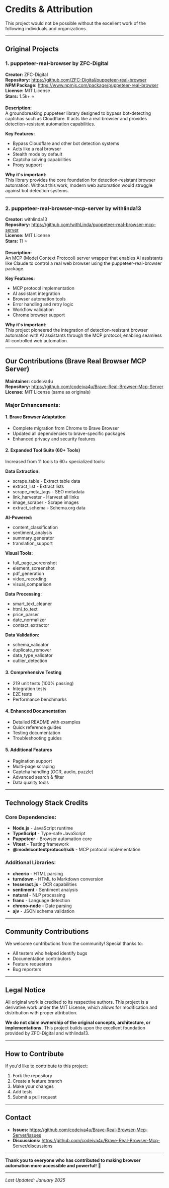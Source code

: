 # Credits & Attribution

This project would not be possible without the excellent work of the following individuals and organizations.

---

## Original Projects

### 1. puppeteer-real-browser by ZFC-Digital

**Creator:** ZFC-Digital  
**Repository:** https://github.com/ZFC-Digital/puppeteer-real-browser  
**NPM Package:** https://www.npmjs.com/package/puppeteer-real-browser  
**License:** MIT License  
**Stars:** 1.5k+ ⭐  

**Description:**  
A groundbreaking puppeteer library designed to bypass bot-detecting captchas such as Cloudflare. It acts like a real browser and provides detection-resistant automation capabilities.

**Key Features:**
- Bypass Cloudflare and other bot detection systems
- Acts like a real browser
- Stealth mode by default
- Captcha solving capabilities
- Proxy support

**Why it's important:**  
This library provides the core foundation for detection-resistant browser automation. Without this work, modern web automation would struggle against bot detection systems.

---

### 2. puppeteer-real-browser-mcp-server by withlinda13

**Creator:** withlinda13  
**Repository:** https://github.com/withLinda/puppeteer-real-browser-mcp-server  
**License:** MIT License  
**Stars:** 11 ⭐  

**Description:**  
An MCP (Model Context Protocol) server wrapper that enables AI assistants like Claude to control a real web browser using the puppeteer-real-browser package.

**Key Features:**
- MCP protocol implementation
- AI assistant integration
- Browser automation tools
- Error handling and retry logic
- Workflow validation
- Chrome browser support

**Why it's important:**  
This project pioneered the integration of detection-resistant browser automation with AI assistants through the MCP protocol, enabling seamless AI-controlled web automation.

---

## Our Contributions (Brave Real Browser MCP Server)

**Maintainer:** codeiva4u  
**Repository:** https://github.com/codeiva4u/Brave-Real-Browser-Mcp-Server  
**License:** MIT License (same as originals)

### Major Enhancements:

#### 1. **Brave Browser Adaptation**
- Complete migration from Chrome to Brave Browser
- Updated all dependencies to brave-specific packages
- Enhanced privacy and security features

#### 2. **Expanded Tool Suite (60+ Tools)**
Increased from 11 tools to 60+ specialized tools:

**Data Extraction:**
- scrape_table - Extract table data
- extract_list - Extract lists
- scrape_meta_tags - SEO metadata
- link_harvester - Harvest all links
- image_scraper - Scrape images
- extract_schema - Schema.org data

**AI-Powered:**
- content_classification
- sentiment_analysis
- summary_generator
- translation_support

**Visual Tools:**
- full_page_screenshot
- element_screenshot
- pdf_generation
- video_recording
- visual_comparison

**Data Processing:**
- smart_text_cleaner
- html_to_text
- price_parser
- date_normalizer
- contact_extractor

**Data Validation:**
- schema_validator
- duplicate_remover
- data_type_validator
- outlier_detection

#### 3. **Comprehensive Testing**
- 219 unit tests (100% passing)
- Integration tests
- E2E tests
- Performance benchmarks

#### 4. **Enhanced Documentation**
- Detailed README with examples
- Quick reference guides
- Testing documentation
- Troubleshooting guides

#### 5. **Additional Features**
- Pagination support
- Multi-page scraping
- Captcha handling (OCR, audio, puzzle)
- Advanced search & filter
- Data quality tools

---

## Technology Stack Credits

### Core Dependencies:
- **Node.js** - JavaScript runtime
- **TypeScript** - Type-safe JavaScript
- **Puppeteer** - Browser automation core
- **Vitest** - Testing framework
- **@modelcontextprotocol/sdk** - MCP protocol implementation

### Additional Libraries:
- **cheerio** - HTML parsing
- **turndown** - HTML to Markdown conversion
- **tesseract.js** - OCR capabilities
- **sentiment** - Sentiment analysis
- **natural** - NLP processing
- **franc** - Language detection
- **chrono-node** - Date parsing
- **ajv** - JSON schema validation

---

## Community Contributions

We welcome contributions from the community! Special thanks to:

- All testers who helped identify bugs
- Documentation contributors
- Feature requesters
- Bug reporters

---

## Legal Notice

All original work is credited to its respective authors. This project is a derivative work under the MIT License, which allows for modification and distribution with proper attribution.

**We do not claim ownership of the original concepts, architecture, or implementations.** This project builds upon the excellent foundation provided by ZFC-Digital and withlinda13.

---

## How to Contribute

If you'd like to contribute to this project:

1. Fork the repository
2. Create a feature branch
3. Make your changes
4. Add tests
5. Submit a pull request

---

## Contact

- **Issues:** https://github.com/codeiva4u/Brave-Real-Browser-Mcp-Server/issues
- **Discussions:** https://github.com/codeiva4u/Brave-Real-Browser-Mcp-Server/discussions

---

**Thank you to everyone who has contributed to making browser automation more accessible and powerful!** 🙏

---

*Last Updated: January 2025*
